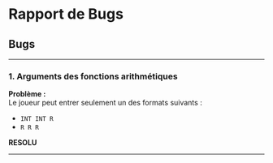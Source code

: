 # Rapport de Bugs

## Bugs

---

### 1. Arguments des fonctions arithmétiques

**Problème :**  
Le joueur peut entrer seulement un des formats suivants :
- `INT INT R`
- `R R R`

**RESOLU**  

---

